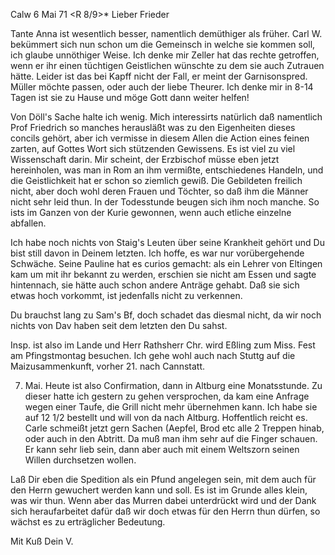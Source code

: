  Calw 6 Mai 71
 <R 8/9>*
Lieber Frieder

Tante Anna ist wesentlich besser, namentlich demüthiger als früher. Carl W. bekümmert sich nun schon um die Gemeinsch in welche sie kommen soll, ich glaube unnöthiger Weise. Ich denke mir Zeller hat das rechte getroffen, wenn er ihr einen tüchtigen Geistlichen wünschte zu dem sie auch Zutrauen hätte. Leider ist das bei Kapff nicht der Fall, er meint der Garnisonspred. Müller möchte passen, oder auch der liebe Theurer. Ich denke mir in 8-14 Tagen ist sie zu Hause und möge Gott dann weiter helfen!

Von Döll's Sache halte ich wenig. Mich interessirts natürlich daß namentlich Prof Friedrich so manches herausläßt was zu den Eigenheiten dieses concils gehört, aber ich vermisse in diesem Allen die Action eines feinen zarten, auf Gottes Wort sich stützenden Gewissens. Es ist viel zu viel Wissenschaft darin. Mir scheint, der Erzbischof müsse eben jetzt hereinholen, was man in Rom an ihm vermißte, entschiedenes Handeln, und die Geistlichkeit hat er schon so ziemlich gewiß. Die Gebildeten freilich nicht, aber doch wohl deren Frauen und Töchter, so daß ihm die Männer nicht sehr leid thun. In der Todesstunde beugen sich ihm noch manche. So ists im Ganzen von der Kurie gewonnen, wenn auch etliche einzelne abfallen.

Ich habe noch nichts von Staig's Leuten über seine Krankheit gehört und Du bist still davon in Deinem letzten. Ich hoffe, es war nur vorübergehende Schwäche. Seine Pauline hat es curios gemacht: als ein Lehrer von Eltingen kam um mit ihr bekannt zu werden, erschien sie nicht am Essen und sagte hintennach, sie hätte auch schon andere Anträge gehabt. Daß sie sich etwas hoch vorkommt, ist jedenfalls nicht zu verkennen.

Du brauchst lang zu Sam's Bf, doch schadet das diesmal nicht, da wir noch nichts von Dav haben seit dem letzten den Du sahst.

Insp. ist also im Lande und Herr Rathsherr Chr. wird Eßling zum Miss. Fest am Pfingstmontag besuchen. Ich gehe wohl auch nach Stuttg auf die Maizusammenkunft, vorher 21. nach Cannstatt.

7. Mai. Heute ist also Confirmation, dann in Altburg eine Monatsstunde. Zu dieser hatte ich gestern zu gehen versprochen, da kam eine Anfrage wegen einer Taufe, die Grill nicht mehr übernehmen kann. Ich habe sie auf 12 1/2 bestellt und will von da nach Altburg. Hoffentlich reicht es. 
Carle schmeißt jetzt gern Sachen (Aepfel, Brod etc alle 2 Treppen hinab, oder auch in den Abtritt. Da muß man ihm sehr auf die Finger schauen. Er kann sehr lieb sein, dann aber auch mit einem Weltszorn seinen Willen durchsetzen wollen.

Laß Dir eben die Spedition als ein Pfund angelegen sein, mit dem auch für den Herrn gewuchert werden kann und soll. Es ist im Grunde alles klein, was wir thun. Wenn aber das Murren dabei unterdrückt wird und der Dank sich heraufarbeitet dafür daß wir doch etwas für den Herrn thun dürfen, so wächst es zu erträglicher Bedeutung.

 Mit Kuß Dein V.
